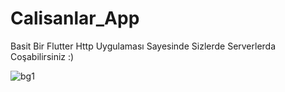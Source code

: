 # Calisanlar_App

Basit Bir Flutter Http Uygulaması Sayesinde Sizlerde Serverlerda Coşabilirsiniz :)

![bg1](https://user-images.githubusercontent.com/%20/14349761/84552489-955e6300-ad19-11ea-8eba-34a381c76ce3.png)
